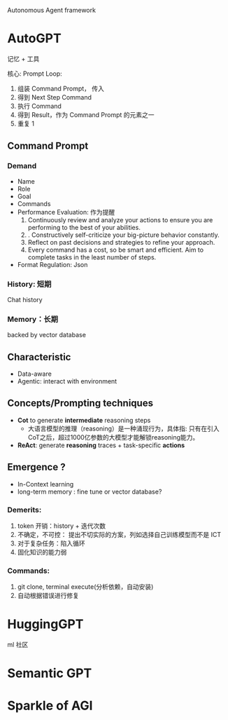 Autonomous Agent framework
# AutoGPT
记忆 + 工具

核心: Prompt Loop:

1. 组装 Command Prompt， 传入
2. 得到 Next Step Command
3. 执行 Command
4. 得到 Result，作为 Command Prompt 的元素之一
5. 重复 1

## Command Prompt

### Demand
* Name
* Role
* Goal
* Commands
* Performance Evaluation: 作为提醒
	1. Continuously review and analyze your actions to ensure you are performing to the best of your abilities. 
	2. . Constructively self-criticize your big-picture behavior constantly. 
	3. Reflect on past decisions and strategies to refine your approach. 
	4. Every command has a cost, so be smart and efficient. Aim to complete tasks in the least number of steps.
* Format Regulation: Json

### History: 短期
Chat history


### Memory：长期
backed by vector database



  


## Characteristic
* Data-aware
* Agentic: interact with environment

## Concepts/Prompting techniques
* **Cot** to generate **intermediate** reasoning steps
	* 大语言模型的推理（reasoning）是一种涌现行为，具体指: 只有在引入CoT之后，超过1000亿参数的大模型才能解锁reasoning能力。
* **ReAct**: generate **reasoning** traces + task-specific **actions**


## Emergence ?
* In-Context learning
* long-term memory : fine tune or vector database?

### Demerits:
1. token 开销：history + 迭代次数
2. 不确定，不可控： 提出不切实际的方案，列如选择自己训练模型而不是 ICT
3. 对于复杂任务：陷入循环
4. 固化知识的能力弱

### Commands:
1. git clone, terminal execute(分析依赖，自动安装)
2. 自动根据错误进行修复



# HuggingGPT
ml 社区



# Semantic GPT

# Sparkle of AGI